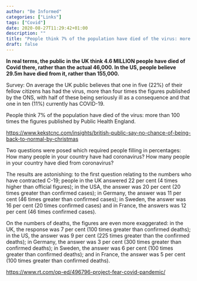 ```yaml
---
author: "Be Informed"
categories: ["Links"]
tags: ["Covid"]
date: 2020-08-27T11:29:42+01:00
description: ""
title: "People think 7% of the population have died of the virus: more than 100 times the figures published by Public Health England."
draft: false
---
```


**In real terms, the public in the UK think 4.6 MILLION people have died of Covid there, rather than the actual 46,000. In the US, people believe 29.5m have died from it, rather than 155,000.**

Survey:
On average the UK public believes that one in five (22%) of their fellow citizens has had the virus, more than four times the figures published by the ONS, with half of these being seriously ill as a consequence and that one in ten (11%) currently has COVID-19. 

People think 7% of the population have died of the virus: more than 100 times the figures published by Public Health England.

https://www.kekstcnc.com/insights/british-public-say-no-chance-of-being-back-to-normal-by-christmas

Two questions were posed which required people filling in percentages: How many people in your country have had coronavirus? How many people in your country have died from coronavirus?

The results are astonishing: to the first question relating to the numbers who have contracted C-19; people in the UK answered 22 per cent (4 times higher than official figures); in the USA, the answer was 20 per cent (20 times greater than confirmed cases); in Germany, the answer was 11 per cent (46 times greater than confirmed cases); in Sweden, the answer was 16 per cent (20 times confirmed cases) and in France, the answers was 12 per cent (46 times confirmed cases).

On the numbers of deaths, the figures are even more exaggerated: in the UK, the response was 7 per cent (100 times greater than confirmed deaths); in the US, the answer was 9 per cent (225 times greater than the confirmed deaths); in Germany, the answer was 3 per cent (300 times greater than confirmed deaths); in Sweden, the answer was 6 per cent (100 times greater than confirmed deaths); and in France, the answer was 5 per cent (100 times greater than confirmed deaths).

https://www.rt.com/op-ed/496796-project-fear-covid-pandemic/